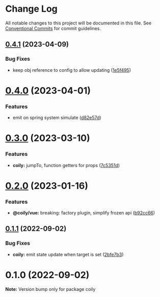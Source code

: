 # Change Log

All notable changes to this project will be documented in this file.
See [Conventional Commits](https://conventionalcommits.org) for commit guidelines.

## [0.4.1](https://github.com/tkofh/coily/compare/coily@0.4.0...coily@0.4.1) (2023-04-09)

### Bug Fixes

- keep obj reference to config to allow updating ([1e5f495](https://github.com/tkofh/coily/commit/1e5f49519be7f58c4806b337096f394048c859ea))

# [0.4.0](https://github.com/tkofh/coily/compare/coily@0.3.0...coily@0.4.0) (2023-04-01)

### Features

- emit on spring system simulate ([d82e57d](https://github.com/tkofh/coily/commit/d82e57d28643fe2b25a5efe8e324da9342eeb84c))

# [0.3.0](https://github.com/tkofh/coily/compare/coily@0.2.0...coily@0.3.0) (2023-03-10)

### Features

- **coily:** jumpTo, function getters for props ([7c5351d](https://github.com/tkofh/coily/commit/7c5351d43bfef32e328c203933c483c52ea740cb))

# [0.2.0](https://github.com/tkofh/coily/compare/coily@0.1.1...coily@0.2.0) (2023-01-16)

### Features

- **@coily/vue:** breaking: factory plugin, simplify frozen api ([b92cc66](https://github.com/tkofh/coily/commit/b92cc66cc47fb905d75954637cbd84d78877ccc0))

## [0.1.1](https://github.com/tkofh/coily/compare/coily@0.1.0...coily@0.1.1) (2022-09-02)

### Bug Fixes

- **coily:** emit state update when target is set ([2bfe7b3](https://github.com/tkofh/coily/commit/2bfe7b340e6a2e2dca9a0c36f9d12580649ce396))

# 0.1.0 (2022-09-02)

**Note:** Version bump only for package coily
